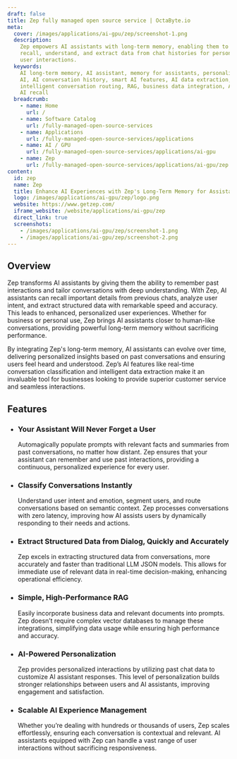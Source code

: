 ```yaml
---
draft: false
title: Zep fully managed open source service | OctaByte.io
meta:
  cover: /images/applications/ai-gpu/zep/screenshot-1.png
  description:
    Zep empowers AI assistants with long-term memory, enabling them to
    recall, understand, and extract data from chat histories for personalized, smarter
    user interactions.
  keywords:
    AI long-term memory, AI assistant, memory for assistants, personalized
    AI, AI conversation history, smart AI features, AI data extraction, AI user experience,
    intelligent conversation routing, RAG, business data integration, AI segmentation,
    AI recall
  breadcrumb:
    - name: Home
      url: /
    - name: Software Catalog
      url: /fully-managed-open-source-services
    - name: Applications
      url: /fully-managed-open-source-services/applications
    - name: AI / GPU
      url: /fully-managed-open-source-services/applications/ai-gpu
    - name: Zep
      url: /fully-managed-open-source-services/applications/ai-gpu/zep
content:
  id: zep
  name: Zep
  title: Enhance AI Experiences with Zep's Long-Term Memory for Assistants
  logo: /images/applications/ai-gpu/zep/logo.png
  website: https://www.getzep.com/
  iframe_website: /website/applications/ai-gpu/zep
  direct_link: true
  screenshots:
    - /images/applications/ai-gpu/zep/screenshot-1.png
    - /images/applications/ai-gpu/zep/screenshot-2.png
---
```


## Overview

Zep transforms AI assistants by giving them the ability to remember past interactions and tailor conversations with deep understanding. With Zep, AI assistants can recall important details from previous chats, analyze user intent, and extract structured data with remarkable speed and accuracy. This leads to enhanced, personalized user experiences. Whether for business or personal use, Zep brings AI assistants closer to human-like conversations, providing powerful long-term memory without sacrificing performance.

By integrating Zep's long-term memory, AI assistants can evolve over time, delivering personalized insights based on past conversations and ensuring users feel heard and understood. Zep’s AI features like real-time conversation classification and intelligent data extraction make it an invaluable tool for businesses looking to provide superior customer service and seamless interactions.

## Features

- ### Your Assistant Will Never Forget a User

  Automagically populate prompts with relevant facts and summaries from past conversations, no matter how distant. Zep ensures that your assistant can remember and use past interactions, providing a continuous, personalized experience for every user.

- ### Classify Conversations Instantly

  Understand user intent and emotion, segment users, and route conversations based on semantic context. Zep processes conversations with zero latency, improving how AI assists users by dynamically responding to their needs and actions.

- ### Extract Structured Data from Dialog, Quickly and Accurately

  Zep excels in extracting structured data from conversations, more accurately and faster than traditional LLM JSON models. This allows for immediate use of relevant data in real-time decision-making, enhancing operational efficiency.

- ### Simple, High-Performance RAG

  Easily incorporate business data and relevant documents into prompts. Zep doesn’t require complex vector databases to manage these integrations, simplifying data usage while ensuring high performance and accuracy.

- ### AI-Powered Personalization

  Zep provides personalized interactions by utilizing past chat data to customize AI assistant responses. This level of personalization builds stronger relationships between users and AI assistants, improving engagement and satisfaction.

- ### Scalable AI Experience Management

  Whether you’re dealing with hundreds or thousands of users, Zep scales effortlessly, ensuring each conversation is contextual and relevant. AI assistants equipped with Zep can handle a vast range of user interactions without sacrificing responsiveness.
